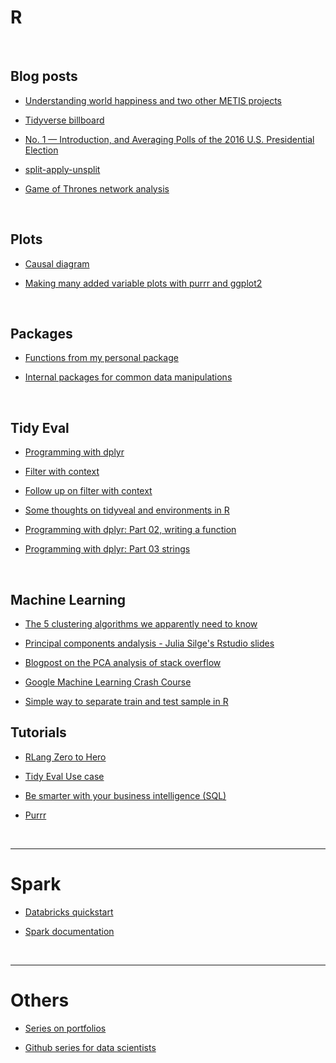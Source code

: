 # R






<br>

## Blog posts

+ [Understanding world happiness and two other METIS projects](http://emilygeller.info/)

+ [Tidyverse billboard](http://www.njtierney.com/post/2017/11/07/tidyverse-billboard/)

+ [No. 1 — Introduction, and Averaging Polls of the 2016 U.S. Presidential Election](http://www.thecrosstab.com/datascience/r-1/)

+ [split-apply-unsplit](https://coolbutuseless.bitbucket.io/2018/03/03/split-apply-combine-my-search-for-a-replacement-for-group_by---do/)

+ [Game of Thrones network analysis](https://shirinsplayground.netlify.com/2018/03/got_network/)


<br>

## Plots

+ [Causal diagram](https://vilmaromero.github.io/post/2017-02-14-causal-diagram/)

+ [Making many added variable plots with purrr and ggplot2 ](https://aosmith.rbind.io/2018/01/31/added-variable-plots/)




<br>

## Packages

+ [Functions from my personal package](http://www.dandersondata.com/post/sharing-some-functions-from-my-personal-r-package/)

+ [Internal packages for common data manipulations](http://jonthegeek.com/2018/02/19/internal-packages-for-common-data-manipulations/)

<br>




## Tidy Eval

+ [Programming with dplyr](http://dplyr.tidyverse.org/articles/programming.html)

+ [Filter with context](https://purrple.cat/blog/2017/06/28/filter-with-context/)

+ [Follow up on filter with context](https://purrple.cat/blog/2018/03/02/multiple-lags-with-tidy-evaluation/)

+ [Some thoughts on tidyveal and environments in R](http://data-se.netlify.com/2017/11/16/tidyeval_basense/)

+ [Programming with dplyr: Part 02, writing a function](http://data-se.netlify.com/2017/07/06/prop_fav/)

+ [Programming with dplyr: Part 03 strings](http://data-se.netlify.com/2017/08/09/dplyr_strings/)



<br>

## Machine Learning

+ [The 5 clustering algorithms we apparently need to know](https://towardsdatascience.com/the-5-clustering-algorithms-data-scientists-need-to-know-a36d136ef68)

+ [Principal components andalysis - Julia Silge's Rstudio slides](https://speakerdeck.com/juliasilge/understanding-principal-component-analysis-using-stack-overflow-data)

+ [Blogpost on the PCA analysis of stack overflow](https://stackoverflow.blog/2018/02/28/evaluating-options-amazons-hq2-using-stack-overflow-data/?utm_content=buffer5384c&utm_medium=social&utm_source=twitter.com&utm_campaign=buffer)

+ [Google Machine Learning Crash Course](https://developers.google.com/machine-learning/crash-course/)

+ [Simple way to separate train and test sample in R](http://data-se.netlify.com/2017/10/17/train-test/)



## Tutorials

+ [RLang Zero to Hero](https://towardsdatascience.com/r-lang-zero-to-hero-c59a9f66841c)

+ [Tidy Eval Use case](http://www.dandersondata.com/post/a-tidyeval-use-case/)

+ [Be smarter with your business intelligence (SQL)](https://page.data.world/be-smarter-with-your-business-intelligence)

+ [Purrr](https://towardsdatascience.com/functional-programming-in-r-with-purrr-469e597d0229)


<br><hr>

# Spark

+ [Databricks quickstart](https://databricks.com/product/getting-started-guide/quick-start)

+ [Spark documentation](https://spark.apache.org/docs/latest/)



<br><hr>

# Others

+ [Series on portfolios](https://www.dataquest.io/blog/how-to-share-data-science-portfolio/)

+ [Github series for data scientists](https://github.com/blog/2494-github-for-data-scientists-a-webcast-series)
